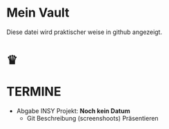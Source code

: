 # Mein Vault

Diese datei wird praktischer weise in github angezeigt.

# ♛

# TERMINE
* Abgabe INSY Projekt: **Noch kein Datum**
	* Git Beschreibung (screenshoots) Präsentieren